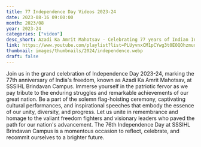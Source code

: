 ```yaml
---
title: 77 Independence Day Videos 2023-24
date: 2023-08-16 09:00:00
month: 2023/08
year: 2023-24
categories: ["video"]
desc_short: Azadi Ka Amrit Mahotsav - Celebrating 77 years of Indian Independence at SSSIHL Brindavan Campus
link: https://www.youtube.com/playlist?list=PLUyvnxCM1pCYwg3t0EOQOhzmudj6-lcEv
thumbnail: images/thumbnails/2024/independence.webp
draft: false
---
```


 Join us in the grand celebration of Independence Day 2023-24, marking the 77th anniversary of India's freedom, known as Azadi Ka Amrit Mahotsav, at SSSIHL Brindavan Campus. Immerse yourself in the patriotic fervor as we pay tribute to the enduring struggles and remarkable achievements of our great nation. Be a part of the solemn flag-hoisting ceremony, captivating cultural performances, and inspirational speeches that embody the essence of our unity, diversity, and progress. Let us unite in remembrance and homage to the valiant freedom fighters and visionary leaders who paved the path for our nation's advancement. The 76th Independence Day at SSSIHL Brindavan Campus is a momentous occasion to reflect, celebrate, and recommit ourselves to a brighter future.